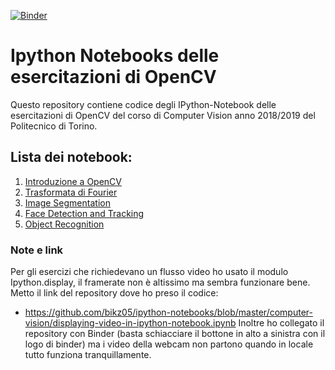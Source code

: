 [![Binder](https://mybinder.org/badge_logo.svg)](https://mybinder.org/v2/gh/Gioxor/Esercitazioni_OpenCV/master)
# Ipython Notebooks delle esercitazioni di OpenCV 

Questo repository contiene codice degli IPython-Notebook delle esercitazioni di OpenCV del corso di Computer Vision anno 2018/2019 del Politecnico di Torino.

## Lista dei notebook:

1. [Introduzione a OpenCV](https://github.com/Gioxor/Esercitazioni_OpenCV/blob/master/Esercitazione%203%20-%20Introduzione%20a%20OpenCV.ipynb)
2. [Trasformata di Fourier](https://github.com/Gioxor/Esercitazioni_OpenCV/blob/master/Esercitazione%204%20-%20Trasformata%20di%20Fourier.ipynb)
3. [Image Segmentation](https://github.com/Gioxor/Esercitazioni_OpenCV/blob/master/Esercitazione%205%20-%20Image%20Segmentation.ipynb)
4. [Face Detection and Tracking](https://github.com/Gioxor/Esercitazioni_OpenCV/blob/master/Esercitazione%206%20-%20Face%20Detection%20and%20Tracking.ipynb)
5. [Object Recognition](https://github.com/Gioxor/Esercitazioni_OpenCV/blob/master/Esercitazione%207%20-%20Object%20Recognition.ipynb)

### Note e link
Per gli esercizi che richiedevano un flusso video ho usato il modulo Ipython.display, il framerate non è altissimo ma sembra funzionare bene. Metto il link del repository dove ho preso il codice: 
- https://github.com/bikz05/ipython-notebooks/blob/master/computer-vision/displaying-video-in-ipython-notebook.ipynb
Inoltre ho collegato il repository con Binder (basta schiacciare il bottone in alto a sinistra con il logo di binder) ma i video della webcam non partono quando in locale tutto funziona tranquillamente.

